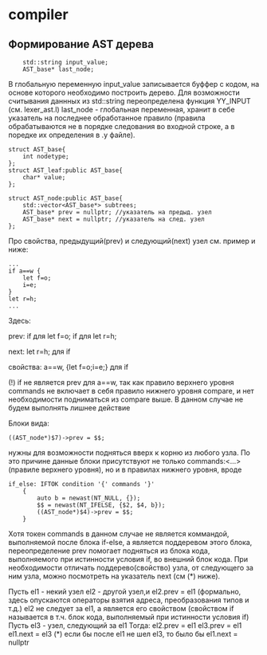 # compiler
## Формирование AST дерева

```
	std::string input_value;
	AST_base* last_node;
```
В глобальную переменную input_value записывается буффер с кодом, на основе которого необходимо построить дерево.
Для возможности считывания даннных из std::string переопределена функция YY_INPUT (см. lexer_ast.l)
last_node - глобальная переменная, хранит в себе указатель на последнее обработанное правило (правила обрабатываются
не в порядке следования во входной строке, а в поредке их определения в .y файле).

```
struct AST_base{
    int nodetype;
};
struct AST_leaf:public AST_base{
    char* value;
};

struct AST_node:public AST_base{
    std::vector<AST_base*> subtrees;
    AST_base* prev = nullptr; //указатель на предыд. узел
    AST_base* next = nullptr; //указатель на след. узел
};
```

Про свойства, предыдущий(prev) и следующий(next) узел см. пример и ниже:

```
...
if a==w {
	let f=o;
	i=e;
}
let r=h;
...
```

Здесь:

prev:
if для let f=o;
if для let r=h;

next:
let r=h; для if

свойства:
a==w, {let f=o;i=e;} для if

(!)  if не является prev для a==w, так как правило верхнего уровня commands не включает в себя правило нижнего уровня compare,
и нет необходимости подниматься из compare выше. В данном случае не будем выполнять лишнее действие


Блоки вида:

```
((AST_node*)$7)->prev = $$; 
```

нужны для возможности подняться вверх к корню из любого узла. По это причине данные блоки присутствуют не только commands:<...>(правиле верхнего уровня),
но и в правилах нижнего уровня, вроде

```
if_else: IFTOK condition '{' commands '}'
    {
        auto b = newast(NT_NULL, {});
        $$ = newast(NT_IFELSE, {$2, $4, b});
        ((AST_node*)$4)->prev = $$;
    }
```
Хотя токен commands в данном случае не является коммандой, выполняемой после блока if-else, а является поддеревом этого блока, 
переопределение prev помогает подняться из блока кода, выполняемого при истинности условия if, во внешний блок кода. 
При необходимости отличать поддерево(свойство) узла, от следующего за ним узла, можно посмотреть на указатель next (см (*) ниже).

Пусть el1 - некий узел
el2 - другой узел,и el2.prev = el1 (формально, здесь опускаются операторы взятия адреса, преобразования типов и т.д.)
el2 не следует за el1, а является его свойством (свойством if называется в т.ч. блок кода, выполняемый при истинности условия if)
Пусть el3 - узел, следующий за el1
Тогда:
el2.prev = el1
el3.prev = el1
el1.next = el3 (*)
если бы после el1 не шел el3, то было бы el1.next = nullptr
